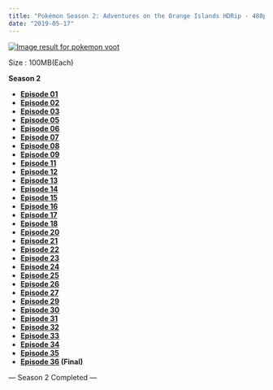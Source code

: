 ```yaml
---
title: "Pokémon Season 2: Adventures on the Orange Islands HDRip - 480p - [Tamil + English] - x264 - 100MB(Each)"
date: "2019-05-17"
---
```


[![Image result for pokemon voot](https://viacom18-res.cloudinary.com/image/upload/f_auto,q_auto:eco,fl_lossy/kimg/series_cover_image/Pokemon-E.jpg)](https://viacom18-res.cloudinary.com/image/upload/f_auto,q_auto:eco,fl_lossy/kimg/series_cover_image/Pokemon-E.jpg "Enlarge image")

Size : 100MB(Each)

**Season 2**

- **[Episode 01](https://clk.ink/YUTun1A)**
- **[Episode 02](https://clk.ink/mgLy)**
- **[Episode 03](https://clk.ink/fnvLQ)**
- **[Episode 05](https://clk.ink/p0DF)**
- **[Episode 06](https://clk.ink/Y7Wq4xM8)**
- **[Episode 07](https://clk.ink/sRr1)**
- **[Episode 08](https://clk.ink/NSWEJEf)**
- **[Episode 09](https://clk.ink/H4Mvl8)**
- **[Episode 11](https://clk.ink/Aw0EixG)**
- **[Episode 12](https://clk.ink/TiwoO)**
- **[Episode 13](https://clk.ink/KYavw)**
- **[Episode 14](https://clk.ink/JEyqgauk)**
- **[Episode 15](https://clk.ink/xXAp2e)**
- **[Episode 16](https://clk.ink/fyLw)**
- **[Episode 17](https://clk.ink/9YFt)**
- **[Episode 18](https://clk.ink/5MJiuU3)**
- **[Episode 20](https://clk.ink/L5Qy)**
- **[Episode 21](https://clk.ink/A2ybZI)**
- **[Episode 22](https://clk.ink/9eem)**
- **[Episode 23](https://clk.ink/4YnPfH)**
- **[Episode 24](https://clk.ink/J4b4Ukxh)**
- **[Episode 25](https://clk.ink/aBlOOgA)**
- **[Episode 26](https://clk.ink/zkysJ)**
- **[Episode 27](https://clk.ink/tKFjqPEi)**
- **[Episode 29](https://clk.ink/rT76W0C)**
- **[Episode 30](https://clk.ink/EDMDnh)**
- **[Episode 31](https://clk.ink/1EHvY)**
- **[Episode 32](https://clk.ink/kZb0rY)**
- **[Episode 33](https://clk.ink/4aG73YBY)**
- **[Episode 34](https://clk.ink/5wl0Qlg9)**
- **[Episode 35](https://clk.ink/YdByU)**
- **[Episode 36](https://clk.ink/zxkOSquo) (Final)**

— Season 2 Completed —

